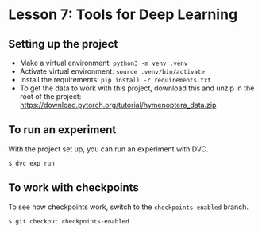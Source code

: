 # Lesson 7: Tools for Deep Learning

## Setting up the project

- Make a virtual environment: `python3 -m venv .venv`
- Activate virtual environment: `source .venv/bin/activate`
- Install the requirements: `pip install -r requirements.txt`
- To get the data to work with this project, download this and unzip in the root of the project: https://download.pytorch.org/tutorial/hymenoptera_data.zip

## To run an experiment

With the project set up, you can run an experiment with DVC.

```dvc
$ dvc exp run
```

## To work with checkpoints

To see how checkpoints work, switch to the `checkpoints-enabled` branch.

```dvc
$ git checkout checkpoints-enabled
```
